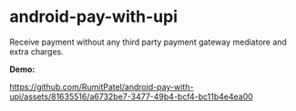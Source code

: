 # android-pay-with-upi

Receive payment without any third party payment gateway mediatore and extra charges.

**Demo:**

https://github.com/RumitPatel/android-pay-with-upi/assets/81635516/a6732be7-3477-49b4-bcf4-bc11b4e4ea00

